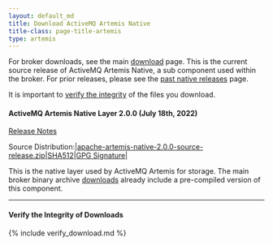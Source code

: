```yaml
---
layout: default_md
title: Download ActiveMQ Artemis Native
title-class: page-title-artemis
type: artemis
---
```


For broker downloads, see the main [download](./) page. This is the current source release of ActiveMQ Artemis Native, a sub component used within the broker. For prior releases, please see the <a href="past_native_releases">past native releases</a> page.

It is important to [verify the integrity](#verify-the-integrity-of-downloads) of the files you download.

#### ActiveMQ Artemis Native Layer 2.0.0  (July  18th, 2022)

[Release Notes](release-notes-native-2.0.0)

Source Distribution:|[apache-artemis-native-2.0.0-source-release.zip](https://www.apache.org/dyn/closer.cgi?filename=activemq/activemq-artemis-native/2.0.0/activemq-artemis-native-2.0.0-source-release.zip&action=download)|[SHA512](https://downloads.apache.org/activemq/activemq-artemis-native/2.0.0/activemq-artemis-native-2.0.0-source-release.zip.sha512)|[GPG Signature](https://downloads.apache.org/activemq/activemq-artemis-native/2.0.0/activemq-artemis-native-2.0.0-source-release.zip.asc)|

This is the native layer used by ActiveMQ Artemis for storage. The main broker binary archive [downloads](./) already include a pre-compiled version of this component.
<br/>

--------------------------------------
#### Verify the Integrity of Downloads

{% include verify_download.md %}

